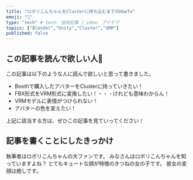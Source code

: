 ```yaml
---
title: "ロポリこんちゃんをClusterに持ち込むまでのHowTo"
emoji: "🦊"
type: "tech" # tech: 技術記事 / idea: アイデア
topics: ["Blender","Unity","Cluster","VRM"]
published: false
---
```

## この記事を読んで欲しい人🍩
この記事は以下のような人に読んで欲しいと思って書きました。  

- Boothで購入したアバターをClusterに持っていきたい！  
- FBX形式をVRM形式に変換したい！・・・けれども意味わからん！  
- VRMモデルに表情がつけられない！  
- アバターの色を変えたい！

上記に該当する方は、ぜひこの記事を見ていってください！

## 記事を書くことにしたきっかけ
執筆者はロポリこんちゃんの大ファンです。
みなさんはロポリこんちゃんを知っていますよね？
とてもキュートな顔が特徴のきつねの女の子です。
彼女の変顔は癒しです。

